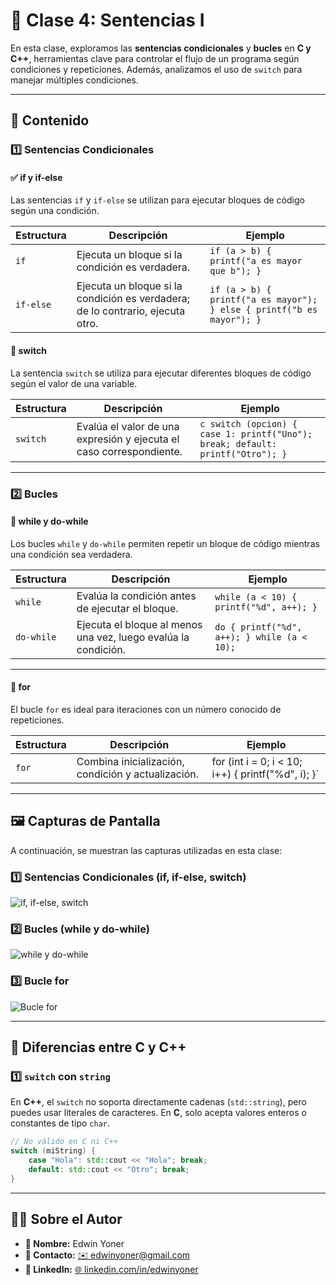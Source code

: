 # 🔄 Clase 4: Sentencias I

En esta clase, exploramos las **sentencias condicionales** y **bucles** en **C y C++**, herramientas clave para controlar el flujo de un programa según condiciones y repeticiones. Además, analizamos el uso de `switch` para manejar múltiples condiciones.

---

## 📖 Contenido

### **1️⃣ Sentencias Condicionales**

#### **✅ if y if-else**
Las sentencias `if` y `if-else` se utilizan para ejecutar bloques de código según una condición.

| Estructura         | Descripción                                           | Ejemplo                                    |
|--------------------|-------------------------------------------------------|--------------------------------------------|
| `if`              | Ejecuta un bloque si la condición es verdadera.        | `if (a > b) { printf("a es mayor que b"); }` |
| `if-else`         | Ejecuta un bloque si la condición es verdadera; de lo contrario, ejecuta otro. | `if (a > b) { printf("a es mayor"); } else { printf("b es mayor"); }` |

#### **🔁 switch**
La sentencia `switch` se utiliza para ejecutar diferentes bloques de código según el valor de una variable.

| Estructura         | Descripción                                           | Ejemplo                                    |
|--------------------|-------------------------------------------------------|--------------------------------------------|
| `switch`          | Evalúa el valor de una expresión y ejecuta el caso correspondiente. | ```c switch (opcion) { case 1: printf("Uno"); break; default: printf("Otro"); }``` |

---

### **2️⃣ Bucles**

#### **🔄 while y do-while**
Los bucles `while` y `do-while` permiten repetir un bloque de código mientras una condición sea verdadera.

| Estructura         | Descripción                                           | Ejemplo                                    |
|--------------------|-------------------------------------------------------|--------------------------------------------|
| `while`           | Evalúa la condición antes de ejecutar el bloque.       | `while (a < 10) { printf("%d", a++); }`    |
| `do-while`        | Ejecuta el bloque al menos una vez, luego evalúa la condición. | `do { printf("%d", a++); } while (a < 10);` |

---

#### **🔂 for**
El bucle `for` es ideal para iteraciones con un número conocido de repeticiones.

| Estructura         | Descripción                                           | Ejemplo                                    |
|--------------------|-------------------------------------------------------|--------------------------------------------|
| `for`             | Combina inicialización, condición y actualización.    | for (int i = 0; i < 10; i++) { printf("%d", i); }` |

---

## 🖼️ Capturas de Pantalla

A continuación, se muestran las capturas utilizadas en esta clase:

### 1️⃣ Sentencias Condicionales (if, if-else, switch)
![if, if-else, switch](images/1.png)

### 2️⃣ Bucles (while y do-while)
![while y do-while](images/2.png)

### 3️⃣ Bucle for
![Bucle for](images/3.png)

---

## 🚀 Diferencias entre C y C++

### 1️⃣ `switch` con `string`
En **C++**, el `switch` no soporta directamente cadenas (`std::string`), pero puedes usar literales de caracteres. En **C**, solo acepta valores enteros o constantes de tipo `char`.

```cpp
// No válido en C ni C++
switch (miString) {
    case "Hola": std::cout << "Hola"; break;
    default: std::cout << "Otro"; break;
}
```

---

## 👨‍💻 Sobre el Autor
- **👤 Nombre:** Edwin Yoner
- **📧 Contacto:** [✉️ edwinyoner@gmail.com](mailto:edwinyoner@gmail.com)
- **🔗 LinkedIn:** [🌐 linkedin.com/in/edwinyoner](https://www.linkedin.com/in/edwinyoner)